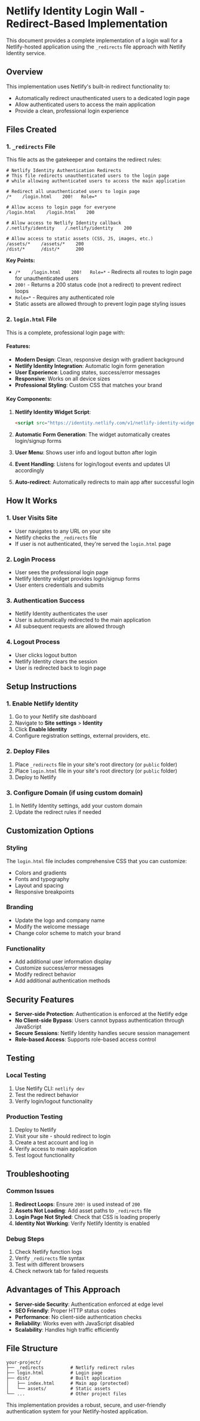 # Netlify Identity Login Wall - Redirect-Based Implementation

This document provides a complete implementation of a login wall for a Netlify-hosted application using the `_redirects` file approach with Netlify Identity service.

## Overview

This implementation uses Netlify's built-in redirect functionality to:
- Automatically redirect unauthenticated users to a dedicated login page
- Allow authenticated users to access the main application
- Provide a clean, professional login experience

## Files Created

### 1. `_redirects` File

This file acts as the gatekeeper and contains the redirect rules:

```
# Netlify Identity Authentication Redirects
# This file redirects unauthenticated users to the login page
# while allowing authenticated users to access the main application

# Redirect all unauthenticated users to login page
/*    /login.html    200!   Role=*

# Allow access to login page for everyone
/login.html    /login.html    200

# Allow access to Netlify Identity callback
/.netlify/identity    /.netlify/identity    200

# Allow access to static assets (CSS, JS, images, etc.)
/assets/*    /assets/*    200
/dist/*      /dist/*      200
```

**Key Points:**
- `/*    /login.html    200!   Role=*` - Redirects all routes to login page for unauthenticated users
- `200!` - Returns a 200 status code (not a redirect) to prevent redirect loops
- `Role=*` - Requires any authenticated role
- Static assets are allowed through to prevent login page styling issues

### 2. `login.html` File

This is a complete, professional login page with:

#### Features:
- **Modern Design**: Clean, responsive design with gradient background
- **Netlify Identity Integration**: Automatic login form generation
- **User Experience**: Loading states, success/error messages
- **Responsive**: Works on all device sizes
- **Professional Styling**: Custom CSS that matches your brand

#### Key Components:

1. **Netlify Identity Widget Script**:
   ```html
   <script src="https://identity.netlify.com/v1/netlify-identity-widget.js"></script>
   ```

2. **Automatic Form Generation**: The widget automatically creates login/signup forms

3. **User Menu**: Shows user info and logout button after login

4. **Event Handling**: Listens for login/logout events and updates UI accordingly

5. **Auto-redirect**: Automatically redirects to main app after successful login

## How It Works

### 1. User Visits Site
- User navigates to any URL on your site
- Netlify checks the `_redirects` file
- If user is not authenticated, they're served the `login.html` page

### 2. Login Process
- User sees the professional login page
- Netlify Identity widget provides login/signup forms
- User enters credentials and submits

### 3. Authentication Success
- Netlify Identity authenticates the user
- User is automatically redirected to the main application
- All subsequent requests are allowed through

### 4. Logout Process
- User clicks logout button
- Netlify Identity clears the session
- User is redirected back to login page

## Setup Instructions

### 1. Enable Netlify Identity
1. Go to your Netlify site dashboard
2. Navigate to **Site settings** > **Identity**
3. Click **Enable Identity**
4. Configure registration settings, external providers, etc.

### 2. Deploy Files
1. Place `_redirects` file in your site's root directory (or `public` folder)
2. Place `login.html` file in your site's root directory (or `public` folder)
3. Deploy to Netlify

### 3. Configure Domain (if using custom domain)
1. In Netlify Identity settings, add your custom domain
2. Update the redirect rules if needed

## Customization Options

### Styling
The `login.html` file includes comprehensive CSS that you can customize:
- Colors and gradients
- Fonts and typography
- Layout and spacing
- Responsive breakpoints

### Branding
- Update the logo and company name
- Modify the welcome message
- Change color scheme to match your brand

### Functionality
- Add additional user information display
- Customize success/error messages
- Modify redirect behavior
- Add additional authentication methods

## Security Features

- **Server-side Protection**: Authentication is enforced at the Netlify edge
- **No Client-side Bypass**: Users cannot bypass authentication through JavaScript
- **Secure Sessions**: Netlify Identity handles secure session management
- **Role-based Access**: Supports role-based access control

## Testing

### Local Testing
1. Use Netlify CLI: `netlify dev`
2. Test the redirect behavior
3. Verify login/logout functionality

### Production Testing
1. Deploy to Netlify
2. Visit your site - should redirect to login
3. Create a test account and log in
4. Verify access to main application
5. Test logout functionality

## Troubleshooting

### Common Issues

1. **Redirect Loops**: Ensure `200!` is used instead of `200`
2. **Assets Not Loading**: Add asset paths to `_redirects` file
3. **Login Page Not Styled**: Check that CSS is loading properly
4. **Identity Not Working**: Verify Netlify Identity is enabled

### Debug Steps

1. Check Netlify function logs
2. Verify `_redirects` file syntax
3. Test with different browsers
4. Check network tab for failed requests

## Advantages of This Approach

- **Server-side Security**: Authentication enforced at edge level
- **SEO Friendly**: Proper HTTP status codes
- **Performance**: No client-side authentication checks
- **Reliability**: Works even with JavaScript disabled
- **Scalability**: Handles high traffic efficiently

## File Structure

```
your-project/
├── _redirects          # Netlify redirect rules
├── login.html          # Login page
├── dist/               # Built application
│   ├── index.html      # Main app (protected)
│   └── assets/         # Static assets
└── ...                 # Other project files
```

This implementation provides a robust, secure, and user-friendly authentication system for your Netlify-hosted application.
